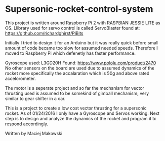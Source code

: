 # Supersonic-rocket-control-system

This project is written around Raspberry Pi 2 with RASPBIAN JESSIE LITE as OS.
Llibrary used for servo control is called ServoBlaster found at: https://github.com/richardghirst/PiBits

Initially I tried to design it for an Arduino but it was really quick before small amount of code became too slow for assumed needed speeds. Therefore I moved to Raspberry Pi which defenetly has faster performance.

Gyroscope used: L3GD20H Found: https://www.pololu.com/product/2470
No other sensors on the board are used due to assumed dynamics of the rocket more specifically the accalaration which is 50g and above rated accelorometer. 

The motor is a seperate project and so far the mechanism for vector thrusting used is assumed to be somekind of gimball mechanism, very similar to gear shifter in a car.

This is a project to create a low cost vector thrusting for a supersonic rocket.
As of 01/24/2016 I only have a Gyroscope and Servos working.
Next step is to design and analyze the dynamics of the rocket and program it to respond accordingly.

Written by Maciej Makowski
